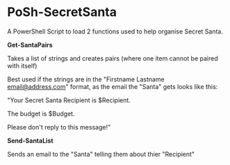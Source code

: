 # PoSh-SecretSanta
A PowerShell Script to load 2 functions used to help organise Secret Santa.

**Get-SantaPairs** 

Takes a list of strings and creates pairs (where one item cannot be paired with itself)

Best used if the strings are in the "Firstname Lastname <email@address.com>" format, as the email the "Santa" gets looks like this:

"Your Secret Santa Recipient is $Recipient.

The budget is $Budget.

Please don't reply to this message!" 

**Send-SantaList** 

Sends an email to the "Santa" telling them about thier "Recipient"
